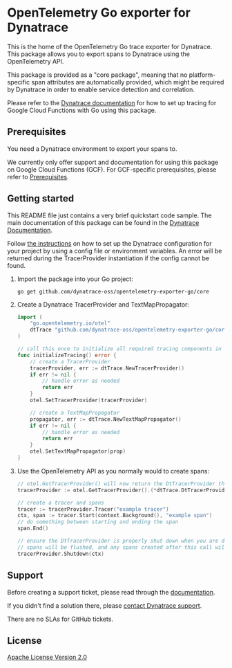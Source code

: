 # OpenTelemetry Go exporter for Dynatrace

This is the home of the OpenTelemetry Go trace exporter for Dynatrace. This package allows you to export spans to Dynatrace
using the OpenTelemetry API.

This package is provided as a "core package", meaning that no platform-specific span attributes are automatically
provided, which might be required by Dynatrace in order to enable service detection and correlation.

Please refer to the [Dynatrace documentation](https://www.dynatrace.com/support/help/setup-and-configuration/setup-on-cloud-platforms/google-cloud-platform/opentelemetry-integration/opentelemetry-on-gcf-go) for how to set up tracing for Google Cloud Functions with Go using this package.

## Prerequisites

You need a Dynatrace environment to export your spans to.

We currently only offer support and documentation for using this package on Google Cloud Functions (GCF). For GCF-specific prerequisites, please refer to [Prerequisites](https://www.dynatrace.com/support/help/setup-and-configuration/setup-on-cloud-platforms/google-cloud-platform/opentelemetry-integration/opentelemetry-on-gcf-go#prerequisites).

## Getting started

This README file just contains a very brief quickstart code sample. The main documentation of this package can be found in the [Dynatrace Documentation](https://www.dynatrace.com/support/help/setup-and-configuration/setup-on-cloud-platforms/google-cloud-platform/opentelemetry-integration/opentelemetry-on-gcf-go).

Follow [the instructions](https://www.dynatrace.com/support/help/setup-and-configuration/setup-on-cloud-platforms/google-cloud-platform/opentelemetry-integration/opentelemetry-on-gcf#choose-config-method) on how to set up the Dynatrace configuration for your project by using a config file or environment variables. An error will be returned during the TracerProvider instantiation if the config cannot be found.

1. Import the package into your Go project:
    ```shell
    go get github.com/dynatrace-oss/opentelemetry-exporter-go/core
    ```
2. Create a Dynatrace TracerProvider and TextMapPropagator:
    ```go
    import (
        "go.opentelemetry.io/otel"
        dtTrace "github.com/dynatrace-oss/opentelemetry-exporter-go/core/trace"
    )

    // call this once to initialize all required tracing components in your program
    func initializeTracing() error {
        // create a TracerProvider
        tracerProvider, err := dtTrace.NewTracerProvider()
        if err != nil {
            // handle error as needed
            return err
        }
        otel.SetTracerProvider(tracerProvider)

        // create a TextMapPropagator
        propagator, err := dtTrace.NewTextMapPropagator()
        if err != nil {
            // handle error as needed
            return err
        }
        otel.SetTextMapPropagator(prop)
    }
    ```
3. Use the OpenTelemetry API as you normally would to create spans:
    ```go
    // otel.GetTracerProvider() will now return the DtTracerProvider that was created previously, it is safe to type-assert.
    tracerProvider := otel.GetTracerProvider().(*dtTrace.DtTracerProvider)

    // create a tracer and spans
    tracer := tracerProvider.Tracer("example tracer")
    ctx, span := tracer.Start(context.Background(), "example span")
    // do something between starting and ending the span
    span.End()

    // ensure the DtTracerProvider is properly shut down when you are done creating spans
    // spans will be flushed, and any spans created after this call will no longer be processed or exported 
    tracerProvider.Shutdown(ctx)
    ```

## Support

Before creating a support ticket, please read through the [documentation](https://www.dynatrace.com/support/help/setup-and-configuration/setup-on-cloud-platforms/google-cloud-platform/opentelemetry-integration/opentelemetry-on-gcf-go).

If you didn't find a solution there,
please [contact Dynatrace support](https://www.dynatrace.com/support/contact-support/).

There are no SLAs for GitHub tickets.

## License

[Apache License Version 2.0](LICENSE)
